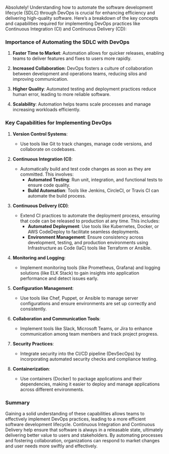 Absolutely! Understanding how to automate the software development lifecycle (SDLC) through DevOps is crucial for enhancing efficiency and delivering high-quality software. Here’s a breakdown of the key concepts and capabilities required for implementing DevOps practices like Continuous Integration (CI) and Continuous Delivery (CD):

### Importance of Automating the SDLC with DevOps

1. **Faster Time to Market**: Automation allows for quicker releases, enabling teams to deliver features and fixes to users more rapidly.

2. **Increased Collaboration**: DevOps fosters a culture of collaboration between development and operations teams, reducing silos and improving communication.

3. **Higher Quality**: Automated testing and deployment practices reduce human error, leading to more reliable software.

4. **Scalability**: Automation helps teams scale processes and manage increasing workloads efficiently.

### Key Capabilities for Implementing DevOps

1. **Version Control Systems**:
   - Use tools like Git to track changes, manage code versions, and collaborate on codebases.

2. **Continuous Integration (CI)**:
   - Automatically build and test code changes as soon as they are committed. This involves:
     - **Automated Testing**: Run unit, integration, and functional tests to ensure code quality.
     - **Build Automation**: Tools like Jenkins, CircleCI, or Travis CI can automate the build process.

3. **Continuous Delivery (CD)**:
   - Extend CI practices to automate the deployment process, ensuring that code can be released to production at any time. This includes:
     - **Automated Deployment**: Use tools like Kubernetes, Docker, or AWS CodeDeploy to facilitate seamless deployments.
     - **Environment Management**: Ensure consistency across development, testing, and production environments using Infrastructure as Code (IaC) tools like Terraform or Ansible.

4. **Monitoring and Logging**:
   - Implement monitoring tools (like Prometheus, Grafana) and logging solutions (like ELK Stack) to gain insights into application performance and detect issues early.

5. **Configuration Management**:
   - Use tools like Chef, Puppet, or Ansible to manage server configurations and ensure environments are set up correctly and consistently.

6. **Collaboration and Communication Tools**:
   - Implement tools like Slack, Microsoft Teams, or Jira to enhance communication among team members and track project progress.

7. **Security Practices**:
   - Integrate security into the CI/CD pipeline (DevSecOps) by incorporating automated security checks and compliance testing.

8. **Containerization**:
   - Use containers (Docker) to package applications and their dependencies, making it easier to deploy and manage applications across different environments.

### Summary

Gaining a solid understanding of these capabilities allows teams to effectively implement DevOps practices, leading to a more efficient software development lifecycle. Continuous Integration and Continuous Delivery help ensure that software is always in a releasable state, ultimately delivering better value to users and stakeholders. By automating processes and fostering collaboration, organizations can respond to market changes and user needs more swiftly and effectively.
